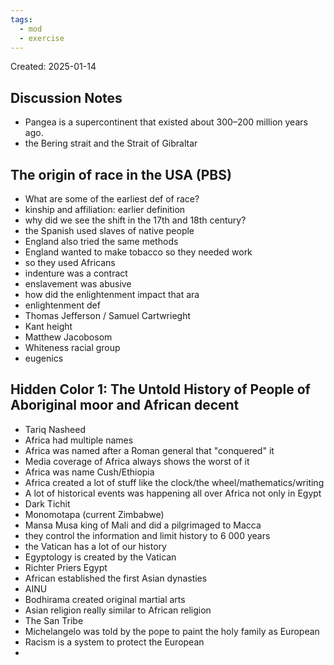 ```yaml
---
tags:
  - mod
  - exercise
---
```

Created: 2025-01-14

## Discussion Notes
- Pangea is a supercontinent that existed about 300–200 million years ago.
- the Bering strait and the Strait of Gibraltar 

## The origin of race in the USA (PBS)
- What are some of the earliest def of race?
- kinship and affiliation: earlier definition
- why did we see the shift in the 17th and 18th century?
- the Spanish used slaves of native people
- England also tried the same methods
- England wanted to make tobacco so they needed work
- so they used Africans
- indenture was a contract
- enslavement was abusive
- how did the enlightenment impact that ara
- enlightenment def
- Thomas Jefferson / Samuel Cartwrieght
- Kant height
- Matthew Jacobosom
- Whiteness racial group
- eugenics
  
## Hidden Color 1: The Untold History of People of Aboriginal moor and African decent
- Tariq Nasheed
- Africa had multiple names
- Africa was named after a Roman general that "conquered" it
- Media coverage of Africa always shows the worst of it
- Africa was name Cush/Ethiopia
- Africa created a lot of stuff like the clock/the wheel/mathematics/writing
- A lot of historical events was happening all over Africa not only in Egypt
- Dark Tichit
- Monomotapa (current Zimbabwe)
- Mansa Musa king of Mali and did a pilgrimaged to Macca
- they control the information and limit history to 6 000 years
- the Vatican has a lot of our history
- Egyptology is created by the Vatican
- Richter Priers Egypt
- African established the first Asian dynasties
- AINU
- Bodhirama created original martial arts
- Asian religion really similar to African religion
- The San Tribe
- Michelangelo was told by the pope to paint the holy family as European
- Racism is a system to protect the European
-
